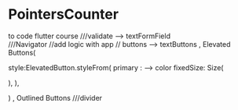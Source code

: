 # PointersCounter
to code flutter course
///validate --> textFormField  
///Navigator
//add logic with app
// buttons --> textButtons ,
Elevated Buttons( 

style:ElevatedButton.styleFrom(
primary  :    --> color 
fixedSize: Size(  

),
),


) 
, Outlined Buttons 
///divider
